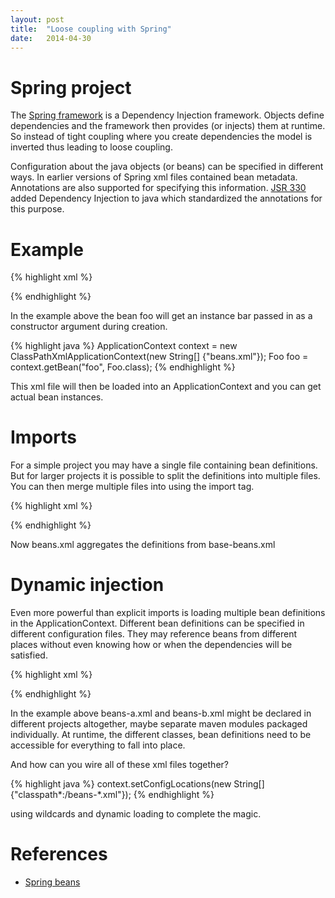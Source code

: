 ```yaml
---
layout: post
title:  "Loose coupling with Spring"
date:   2014-04-30
---
```


# Spring project

The [Spring framework](http://projects.spring.io/spring-framework/) is a Dependency Injection framework. Objects define dependencies and the framework then provides (or injects) them at runtime. So instead of tight coupling where you create dependencies the model is inverted thus leading to loose coupling.

Configuration about the java objects (or beans) can be specified in different ways. In earlier versions of Spring xml files contained bean metadata. Annotations are also supported for specifying this information. [JSR 330](https://jcp.org/en/jsr/detail?id=330) added Dependency Injection to java which standardized the annotations for this purpose.

# Example

{% highlight xml %}
<!-- beans.xml -->
<beans xmlns=".." xmlns:xsi=".." xsi:schemaLocation="..">
    <bean id="foo" class="..">
    	<constructor-arg ref="bar" />
    </bean>
    <bean id="bar" class=".." />
</beans>
{% endhighlight %}

In the example above the bean foo will get an instance bar passed in as a constructor argument during creation.

{% highlight java %}
ApplicationContext context = 
	new ClassPathXmlApplicationContext(new String[] {"beans.xml"});
Foo foo = context.getBean("foo", Foo.class);
{% endhighlight %}

This xml file will then be loaded into an ApplicationContext and you can get actual bean instances.

# Imports

For a simple project you may have a single file containing bean definitions. But for larger projects it is possible to split the definitions into multiple files. You can then merge multiple files into using the import tag.

{% highlight xml %}
<!-- beans.xml -->
<beans xmlns=".." xmlns:xsi=".." xsi:schemaLocation="..">
	<import resource="base-beans.xml"/>
</beans>
{% endhighlight %}

Now beans.xml aggregates the definitions from base-beans.xml

# Dynamic injection 

Even more powerful than explicit imports is loading multiple bean definitions in the ApplicationContext. Different bean definitions can be specified in different configuration files. They may reference beans from different places without even knowing how or when the dependencies will be satisfied.


{% highlight xml %}
<!-- beans-a.xml -->
<beans xmlns=".." xmlns:xsi=".." xsi:schemaLocation="..">
    <bean id="bar" class="..">
    </bean>
</beans>

<!-- beans-b.xml -->
<beans xmlns=".." xmlns:xsi=".." xsi:schemaLocation="..">
    <bean id="foo" class="..">
    	<constructor-arg ref="bar" />
    </bean>
</beans>
{% endhighlight %}

In the example above beans-a.xml and beans-b.xml might be declared in different projects altogether, maybe separate maven modules packaged individually. At runtime, the different classes, bean definitions need to be accessible for everything to fall into place.

And how can you wire all of these xml files together?

{% highlight java %}
context.setConfigLocations(new String[] {"classpath*:/beans-*.xml"});
{% endhighlight %}

using wildcards and dynamic loading to complete the magic. 

# References

* [Spring beans](http://docs.spring.io/spring/docs/current/spring-framework-reference/html/beans.html)

